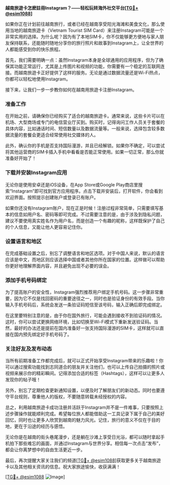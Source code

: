 **越南旅遊卡怎麽註冊Instagram？——轻松玩转海外社交平台[[TG💪+ @esim1088](https://t.me/s/esim1088)]**

如果你正在计划前往越南旅行，或者已经在越南享受阳光海滩和美食文化，那么使用当地的越南旅遊卡（Vietnam Tourist SIM Card）来注册Instagram可能是一个非常实用的选择。为什么呢？因为有了本地SIM卡，你不仅能够更方便地与家人朋友保持联系，还能随时随地分享你的旅行照片和故事到Instagram上，让全世界的人都能感受到你的快乐旅程。

首先，我们需要明确一点：虽然Instagram本身是全球通用的应用程序，但为了确保其功能正常运行，尤其是上传图片和视频的功能，你需要有一个稳定的互联网连接。而越南旅遊卡正好提供了这样的服务。无论是通过数据流量还是Wi-Fi热点，你都可以轻松地使用Instagram。

接下来，让我们一步一步教你如何在越南用旅遊卡注册Instagram。

### 准备工作

在开始之前，请确保你已经购买了适合的越南旅遊卡。通常来说，这些卡片可以在机场、大型商场或专门的电信营业厅买到。购买时，记得询问工作人员关于套餐的具体内容，比如通话时间、短信数量以及数据流量等。一般来说，选择包含较多数据流量的套餐会更适合经常使用社交媒体的人。

此外，确认你的手机是否支持国际漫游，并且已经解锁。如果你不确定，可以尝试将其他运营商的SIM卡插入手机中看看是否能正常使用。如果一切正常，那么你就准备好开始了！

### 下载并安装Instagram应用

无论你是使用安卓还是iOS设备，在App Store或Google Play商店里搜索“Instagram”即可找到官方应用程序。点击下载并安装后，打开软件，你会看到欢迎界面。按照提示创建账户或登录已有账户。

如果你还没有Instagram账户，现在正是时候！注册过程非常简单，只需要填写基本的信息如用户名、密码等即可完成。不过需要注意的是，由于涉及到隐私问题，建议不要使用真实姓名作为用户名，而是创造一个有趣的昵称，这样既保护了自己的个人信息，又能让他人更容易记住你。

### 设置语言和地区

在完成基础设置之后，别忘了调整语言和地区选项。对于中国人来说，默认的语言应该是中文，而地区则应该选择中国或者其他你所在国家的位置。这样做可以帮助你更好地理解界面内容，并且避免出现不必要的误会。

### 添加手机号码绑定

为了提高账户的安全性，Instagram强烈推荐用户绑定手机号码。这一步骤非常重要，因为它不仅是找回密码的重要途径之一，同时也是验证身份的有效手段。当你输入手机号码后，系统会发送一条验证码短信至该号码，输入正确后即完成绑定。

在这里要特别注意的是，由于你在国外旅行，可能会遇到接收不到验证码的情况。这时，你可以尝试更换网络环境，比如切换至Wi-Fi模式下重新发送验证码。当然，最好的办法还是提前在国内准备好一张支持国际漫游的SIM卡，这样就可以直接在国内预先绑定好手机号码了。

### 关注好友及发布动态

当所有前期准备工作都完成后，就可以正式开始享受Instagram带来的乐趣啦！你可以通过搜索功能找到志同道合的朋友并关注他们，也可以上传自己拍摄的照片或视频来展示你的精彩瞬间。记得添加合适的标签（Hashtags），这样可以让更多人发现你的帖子哦！

另外，别忘了定期检查更新通知设置，以便及时了解朋友们的新动态。同时也要遵守平台规则，尊重他人的版权，不要随意转载未经授权的内容。

总之，利用越南旅遊卡成功注册并活跃于Instagram并不是一件难事，只要按照上述步骤操作就能顺利完成。希望每位旅人都能借助这一工具记录下属于自己的美好回忆，同时也让更多人欣赏到越南的魅力风光。记住，旅行的意义不仅在于目的地，更在于沿途的经历与感悟。

无论你是在越南的街头巷尾漫步，还是躺在沙滩上享受日光浴，都可以随时拿起手机拍下那些难忘的画面，并通过Instagram与世界分享。相信每一次点击“发布”，都会让你离梦想中的自由生活更近一步。

最后，再次提醒大家关注我们的频道[[TG💪+ @esim1088](https://t.me/s/esim1088)]获取更多关于越南旅遊卡以及其他相关资讯的信息。祝大家旅途愉快，收获满满！

[[TG💪+ @esim1088](https://t.me/s/esim1088) ![Image](https://i.postimg.cc/4NQfJmqS/Snipaste-2025-05-13-00-14-12.png)]
